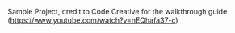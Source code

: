 Sample Project, credit to Code Creative for the walkthrough guide (https://www.youtube.com/watch?v=nEQhafa37-c)
